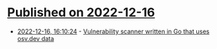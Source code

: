 # [Published on 2022-12-16](index.md)

* [2022-12-16, 16:10:24](https://news.ycombinator.com/item?id=34016188) - [Vulnerability scanner written in Go that uses osv.dev data](https://github.com/google/osv-scanner)
